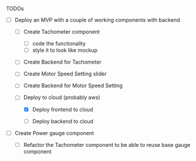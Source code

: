 TODOs
- [ ] Deploy an MVP with a couple of working components with backend 
  - [ ] Create Tachometer component
    - [ ] code the functionality
    - [ ] style it to look like mockup

  - [ ] Create Backend for Tachometer

  - [ ] Create Motor Speed Setting slider
  - [ ] Create Backend for Motor Speed Setting
  - [ ] Deploy to cloud (probably aws)
    - [x] Deploy frontend to cloud
    - [ ] Deploy backend to cloud


- [ ] Create Power gauge component
  - [ ] Refactor the Tachometer component to be able to reuse base gauge component


